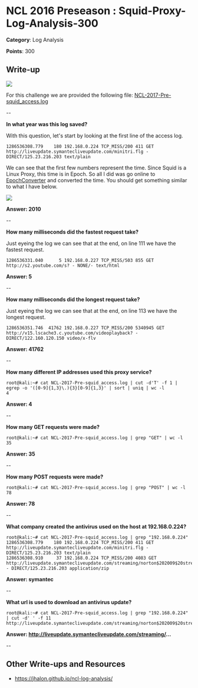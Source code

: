 # NCL 2016 Preseason : Squid-Proxy-Log-Analysis-300

__Category__: Log Analysis

__Points__: 300

## Write-up

<a href="https://jhalon.github.io/images/ncl10.png"><img src="https://jhalon.github.io/images/ncl10.png"></a>

For this challenge we are provided the following file: [NCL-2017-Pre-squid_access.log](https://jhalon.github.io/download/NCL-2017-Pre-squid_access.log)

--

__In what year was this log saved?__

With this question, let's start by looking at the first line of the access log.

```
1286536308.779    180 192.168.0.224 TCP_MISS/200 411 GET http://liveupdate.symantecliveupdate.com/minitri.flg - DIRECT/125.23.216.203 text/plain
```

We can see that the first few numbers represent the time. Since Squid is a Linux Proxy, this time is in Epoch. So all I did was go online to [EpochConverter](http://www.epochconverter.com/) and converted the time. You should get something similar to what I have below.

<a href="https://jhalon.github.io/images/squid1.png"><img src="https://jhalon.github.io/images/squid1.png"></a>

__Answer: 2010__

--

 __How many milliseconds did the fastest request take?__

Just eyeing the log we can see that at the end, on line 111 we have the fastest request.

```
1286536331.040      5 192.168.0.227 TCP_MISS/503 855 GET http://s2.youtube.com/s? - NONE/- text/html
```

__Answer: 5__

--

__How many milliseconds did the longest request take?__

Just eyeing the log we can see that at the end, on line 113 we have the longest request.

```
1286536351.746  41762 192.168.0.227 TCP_MISS/200 5340945 GET http://v15.lscache3.c.youtube.com/videoplayback? - DIRECT/122.160.120.150 video/x-flv
```

__Answer: 41762__

--

__How many different IP addresses used this proxy service?__

```console
root@kali:~# cat NCL-2017-Pre-squid_access.log | cut -d'T' -f 1 | egrep -o '([0-9]{1,3}\.){3}[0-9]{1,3}' | sort | uniq | wc -l
4
```

__Answer: 4__

--

__How many GET requests were made?__

```console
root@kali:~# cat NCL-2017-Pre-squid_access.log | grep "GET" | wc -l
35
```

__Answer: 35__

--

__How many POST requests were made?__

```console
root@kali:~# cat NCL-2017-Pre-squid_access.log | grep "POST" | wc -l
78
```

__Answer: 78__

--

__What company created the antivirus used on the host at 192.168.0.224?__

```console
root@kali:~# cat NCL-2017-Pre-squid_access.log | grep "192.168.0.224"
1286536308.779    180 192.168.0.224 TCP_MISS/200 411 GET http://liveupdate.symantecliveupdate.com/minitri.flg - DIRECT/125.23.216.203 text/plain
1286536308.910     37 192.168.0.224 TCP_MISS/200 4083 GET http://liveupdate.symantecliveupdate.com/streaming/norton$202009$20streaming$20virus$20definitions_1.0_symalllanguages_livetri.zip - DIRECT/125.23.216.203 application/zip
```

__Answer: symantec__

--

__What url is used to download an antivirus update?__

```console
root@kali:~# cat NCL-2017-Pre-squid_access.log | grep "192.168.0.224" | cut -d' ' -f 11
http://liveupdate.symantecliveupdate.com/streaming/norton$202009$20streaming$20virus$20definitions_1.0_symalllanguages_livetri.zip
```

__Answer: http://liveupdate.symantecliveupdate.com/streaming/...__

--

## Other Write-ups and Resources

* https://jhalon.github.io/ncl-log-analysis/
